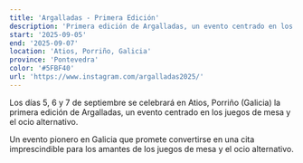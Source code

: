 ```yaml
---
title: 'Argalladas - Primera Edición'
description: 'Primera edición de Argalladas, un evento centrado en los juegos de mesa y el ocio alternativo en Galicia.'
start: '2025-09-05'
end: '2025-09-07'
location: 'Atios, Porriño, Galicia'
province: 'Pontevedra'
color: '#5FBF40'
url: 'https://www.instagram.com/argalladas2025/'
---
```


Los días 5, 6 y 7 de septiembre se celebrará en Atios, Porriño (Galicia) la primera edición de Argalladas, un evento centrado en los juegos de mesa y el ocio alternativo.

Un evento pionero en Galicia que promete convertirse en una cita imprescindible para los amantes de los juegos de mesa y el ocio alternativo.